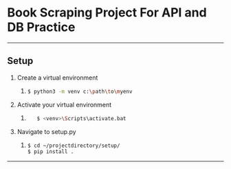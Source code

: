 # Book Scraping Project For API and DB Practice

___


## Setup

1. Create a virtual environment 
   1. ```bash
      $ python3 -m venv c:\path\to\myenv
      ```
      
2. Activate your virtual environment
   1. ```bash
         $ <venv>\Scripts\activate.bat 
         ```

3. Navigate to setup.py
   1. ```bash
      $ cd ~/projectdirectory/setup/
      $ pip install .
      ```


***

